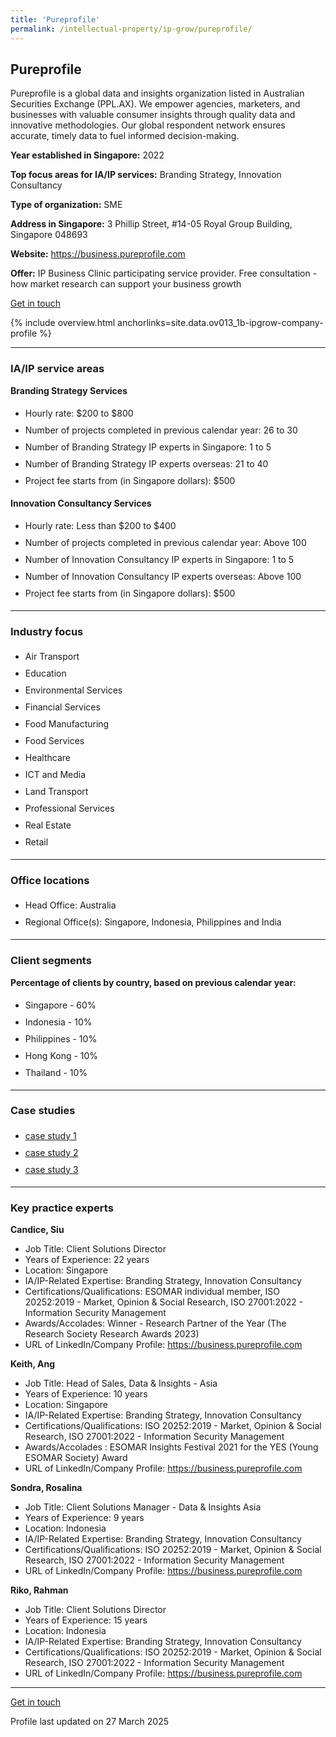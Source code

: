 ```yaml
---
title: 'Pureprofile'
permalink: /intellectual-property/ip-grow/pureprofile/
---
```


## Pureprofile

Pureprofile is a global data and insights organization listed in Australian Securities Exchange (PPL.AX). We empower agencies, marketers, and businesses with valuable consumer insights through quality data and innovative methodologies. Our global respondent network ensures accurate, timely data to fuel informed decision-making.

<b>Year established in Singapore:</b> 2022

<b>Top focus areas for IA/IP services:</b> Branding Strategy, Innovation Consultancy

<b>Type of organization:</b> SME

<b>Address in Singapore:</b> 3 Phillip Street, #14-05 Royal Group Building, Singapore 048693

<b>Website:</b> <a href='https://business.pureprofile.com'>https://business.pureprofile.com</a>

<b>Offer:</b> IP Business Clinic participating service provider. Free consultation - how market research can support your business growth

<a class='btn' href='https://form.gov.sg/680483a2e01289775b5cb8af' target='_blank' rel='noopener'>Get in touch</a>

{% include overview.html anchorlinks=site.data.ov013_1b-ipgrow-company-profile %}

---
<a name='ip-related-service-areas'></a>
### IA/IP service areas

**Branding Strategy Services**

<ul>
<li style='line-height: 27px; margin: 0px 0px !important'>Hourly rate:  $200 to $800</li>
<li style='line-height: 27px; margin: 0px 0px !important'>Number of projects completed in previous calendar year: 26 to 30</li>
<li style='line-height: 27px; margin: 0px 0px !important'>Number of Branding Strategy IP experts in Singapore: 1 to 5</li>
<li style='line-height: 27px; margin: 0px 0px !important'>Number of Branding Strategy IP experts overseas: 21 to 40</li>
<li style='line-height: 27px; margin: 0px 0px !important'>Project fee starts from (in Singapore dollars):  $500</li>
</ul>

**Innovation Consultancy Services**

<ul>
<li style='line-height: 27px; margin: 0px 0px !important'>Hourly rate:  Less than $200 to $400</li>
<li style='line-height: 27px; margin: 0px 0px !important'>Number of projects completed in previous calendar year: Above 100</li>
<li style='line-height: 27px; margin: 0px 0px !important'>Number of Innovation Consultancy IP experts in Singapore: 1 to 5</li>
<li style='line-height: 27px; margin: 0px 0px !important'>Number of Innovation Consultancy IP experts overseas: Above 100</li>
<li style='line-height: 27px; margin: 0px 0px !important'>Project fee starts from (in Singapore dollars):  $500</li>
</ul>

---
<a name='industry-focus'></a>
### Industry focus

<ul><li style='line-height: 27px; margin: 0px 0px !important'> Air Transport</li><li style='line-height: 27px; margin: 0px 0px !important'>Education</li><li style='line-height: 27px; margin: 0px 0px !important'>Environmental Services</li><li style='line-height: 27px; margin: 0px 0px !important'>Financial Services</li><li style='line-height: 27px; margin: 0px 0px !important'>Food Manufacturing </li><li style='line-height: 27px; margin: 0px 0px !important'>Food Services</li><li style='line-height: 27px; margin: 0px 0px !important'>Healthcare</li><li style='line-height: 27px; margin: 0px 0px !important'>ICT and Media</li><li style='line-height: 27px; margin: 0px 0px !important'>Land Transport</li><li style='line-height: 27px; margin: 0px 0px !important'>Professional Services</li><li style='line-height: 27px; margin: 0px 0px !important'>Real Estate</li><li style='line-height: 27px; margin: 0px 0px !important'>Retail</li></ul>

---
<a name='office-locations'></a>
### Office locations

<ul><li style='line-height: 27px; margin: 0px 0px !important'> Head Office: Australia</li><li style='line-height: 27px; margin: 0px 0px !important'>Regional Office(s): Singapore, Indonesia, Philippines and India</li></ul>

---
<a name='client-segments'></a>
### Client segments

**Percentage of clients by country, based on previous calendar year:**

<ul><li style='line-height: 27px; margin: 0px 0px !important'> Singapore - 60%</li><li style='line-height: 27px; margin: 0px 0px !important'>Indonesia - 10%</li><li style='line-height: 27px; margin: 0px 0px !important'>Philippines - 10%</li><li style='line-height: 27px; margin: 0px 0px !important'>Hong Kong - 10%</li><li style='line-height: 27px; margin: 0px 0px !important'>Thailand - 10%</li></ul>

---
<a name='case-studies'></a>
### Case studies

<ul><li style='line-height: 27px; margin: 0px 0px !important'> <a href="https://business.pureprofile.com/client-success-severo/" target="_blank" rel="noopener">case study 1</a></li><li style='line-height: 27px; margin: 0px 0px !important'><a href="https://business.pureprofile.com/client-success-umami-meats/" target="_blank" rel="noopener">case study 2</a></li><li style='line-height: 27px; margin: 0px 0px !important'><a href="https://business.pureprofile.com/client-success-vitaco-health/" target="_blank" rel="noopener">case study 3</a></li></ul>

---
<a name='key-practice-experts'></a>
### Key practice experts

**Candice, Siu**

- Job Title: Client Solutions Director 
- Years of Experience: 22 years
- Location: Singapore
- IA/IP-Related Expertise: Branding Strategy, Innovation Consultancy
- Certifications/Qualifications: ESOMAR individual member, ISO 20252:2019 - Market, Opinion & Social Research, ISO 27001:2022 - Information Security Management
- Awards/Accolades: Winner - Research Partner of the Year (The Research Society Research Awards 2023)
- URL of LinkedIn/Company Profile: <a href="https://business.pureprofile.com" target="_blank" rel="noopener">https://business.pureprofile.com</a>

**Keith, Ang**

- Job Title: Head of Sales, Data & Insights - Asia
- Years of Experience: 10 years
- Location: Singapore 
- IA/IP-Related Expertise: Branding Strategy, Innovation Consultancy
- Certifications/Qualifications: ISO 20252:2019 - Market, Opinion & Social Research, ISO 27001:2022 - Information Security Management
- Awards/Accolades : ESOMAR Insights Festival 2021 for the YES (Young ESOMAR Society) Award
- URL of LinkedIn/Company Profile: <a href="https://business.pureprofile.com" target="_blank" rel="noopener">https://business.pureprofile.com</a>

**Sondra, Rosalina**

- Job Title: Client Solutions Manager - Data & Insights Asia
- Years of Experience: 9 years
- Location: Indonesia
- IA/IP-Related Expertise: Branding Strategy, Innovation Consultancy
- Certifications/Qualifications: ISO 20252:2019 - Market, Opinion & Social Research, ISO 27001:2022 - Information Security Management
- URL of LinkedIn/Company Profile: 
<a href="https://business.pureprofile.com" target="_blank" rel="noopener">https://business.pureprofile.com</a>  

**Riko, Rahman**

- Job Title: Client Solutions Director
- Years of Experience: 15 years
- Location: Indonesia
- IA/IP-Related Expertise: Branding Strategy, Innovation Consultancy
- Certifications/Qualifications: ISO 20252:2019 - Market, Opinion & Social Research, ISO 27001:2022 - Information Security Management
- URL of LinkedIn/Company Profile: <a href="https://business.pureprofile.com" target="_blank" rel="noopener">https://business.pureprofile.com</a>  


---
<p>
<a class='btn' href='https://form.gov.sg/680483a2e01289775b5cb8af' target='_blank' rel='noopener'>Get in touch</a>
</p>
Profile last updated on 27 March 2025
